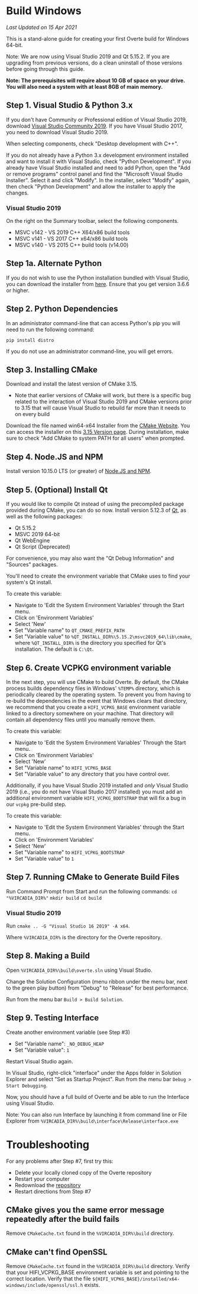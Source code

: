 # Build Windows

*Last Updated on 15 Apr 2021*

This is a stand-alone guide for creating your first Overte build for Windows 64-bit.

Note: We are now using Visual Studio 2019 and Qt 5.15.2.
If you are upgrading from previous versions, do a clean uninstall of those versions before going through this guide.

**Note: The prerequisites will require about 10 GB of space on your drive. You will also need a system with at least 8GB of main memory.**

## Step 1. Visual Studio & Python 3.x

If you don't have Community or Professional edition of Visual Studio 2019, download [Visual Studio Community 2019](https://visualstudio.microsoft.com/vs/). If you have Visual Studio 2017, you need to download Visual Studio 2019.

When selecting components, check "Desktop development with C++".

If you do not already have a Python 3.x development environment installed and want to install it with Visual Studio, check "Python Development". If you already have Visual Studio installed and need to add Python, open the "Add or remove programs" control panel and find the "Microsoft Visual Studio Installer". Select it and click "Modify". In the installer, select "Modify" again, then check "Python Development" and allow the installer to apply the changes.

### Visual Studio 2019

On the right on the Summary toolbar, select the following components.

* MSVC v142 - VS 2019 C++ X64/x86 build tools
* MSVC v141 - VS 2017 C++ x64/x86 build tools
* MSVC v140 - VS 2015 C++ build tools (v14.00)

## Step 1a. Alternate Python

If you do not wish to use the Python installation bundled with Visual Studio, you can download the installer from [here](https://www.python.org/downloads/). Ensure that you get version 3.6.6 or higher.

## Step 2. Python Dependencies

In an administrator command-line that can access Python's pip you will need to run the following command:

`pip install distro`

If you do not use an administrator command-line, you will get errors.

## Step 3. Installing CMake

Download and install the latest version of CMake 3.15.
 * Note that earlier versions of CMake will work, but there is a specific bug related to the interaction of Visual Studio 2019 and CMake versions prior to 3.15 that will cause Visual Studio to rebuild far more than it needs to on every build

Download the file named win64-x64 Installer from the [CMake Website](https://cmake.org/download/). You can access the installer on this [3.15 Version page](https://cmake.org/files/v3.15/). During installation, make sure to check "Add CMake to system PATH for all users" when prompted.

## Step 4. Node.JS and NPM

Install version 10.15.0 LTS (or greater) of [Node.JS and NPM](<https://nodejs.org/en/download/>).

## Step 5. (Optional) Install Qt

If you would like to compile Qt instead of using the precompiled package provided during CMake, you can do so now. Install version 5.12.3 of [Qt](<https://www.qt.io/download-open-source>), as well as the following packages:
* Qt 5.15.2
* MSVC 2019 64-bit
* Qt WebEngine
* Qt Script (Deprecated)

For convenience, you may also want the "Qt Debug Information" and "Sources" packages.

You'll need to create the environment variable that CMake uses to find your system's Qt install.

To create this variable:
* Navigate to 'Edit the System Environment Variables' through the Start menu.
* Click on 'Environment Variables'
* Select 'New'
* Set "Variable name" to `QT_CMAKE_PREFIX_PATH`
* Set "Variable value" to `%QT_INSTALL_DIR%\5.15.2\msvc2019_64\lib\cmake`, where `%QT_INSTALL_DIR%` is the directory you specified for Qt's installation. The default is `C:\Qt`.

## Step 6. Create VCPKG environment variable
In the next step, you will use CMake to build Overte. By default, the CMake process builds dependency files in Windows' `%TEMP%` directory, which is periodically cleared by the operating system. To prevent you from having to re-build the dependencies in the event that Windows clears that directory, we recommend that you create a `HIFI_VCPKG_BASE` environment variable linked to a directory somewhere on your machine. That directory will contain all dependency files until you manually remove them.

To create this variable:
* Navigate to 'Edit the System Environment Variables' Through the Start menu.
* Click on 'Environment Variables'
* Select 'New'
* Set "Variable name" to `HIFI_VCPKG_BASE`
* Set "Variable value" to any directory that you have control over.

Additionally, if you have Visual Studio 2019 installed and _only_ Visual Studio 2019 (i.e., you do not have Visual Studio 2017 installed) you must add an additional environment variable `HIFI_VCPKG_BOOTSTRAP` that will fix a bug in our `vcpkg` pre-build step.

To create this variable:
* Navigate to 'Edit the System Environment Variables' through the Start menu.
* Click on 'Environment Variables'
* Select 'New'
* Set "Variable name" to `HIFI_VCPKG_BOOTSTRAP`
* Set "Variable value" to `1`

## Step 7. Running CMake to Generate Build Files

Run Command Prompt from Start and run the following commands:
`cd "%VIRCADIA_DIR%"`
`mkdir build`
`cd build`

### Visual Studio 2019
Run `cmake .. -G "Visual Studio 16 2019" -A x64`.

Where `%VIRCADIA_DIR%` is the directory for the Overte repository.

## Step 8. Making a Build

Open `%VIRCADIA_DIR%\build\overte.sln` using Visual Studio.

Change the Solution Configuration (menu ribbon under the menu bar, next to the green play button) from "Debug" to "Release" for best performance.

Run from the menu bar `Build > Build Solution`.

## Step 9. Testing Interface

Create another environment variable (see Step #3)
* Set "Variable name": `_NO_DEBUG_HEAP`
* Set "Variable value": `1`

Restart Visual Studio again.

In Visual Studio, right-click "interface" under the Apps folder in Solution Explorer and select "Set as Startup Project". Run from the menu bar `Debug > Start Debugging`.

Now, you should have a full build of Overte and be able to run the Interface using Visual Studio.

Note: You can also run Interface by launching it from command line or File Explorer from `%VIRCADIA_DIR%\build\interface\Release\interface.exe`

# Troubleshooting

For any problems after Step #7, first try this:
* Delete your locally cloned copy of the Overte repository
* Restart your computer
* Redownload the [repository](https://github.com/overte.org/overte)
* Restart directions from Step #7

## CMake gives you the same error message repeatedly after the build fails

Remove `CMakeCache.txt` found in the `%VIRCADIA_DIR%\build` directory.

## CMake can't find OpenSSL

Remove `CMakeCache.txt` found in the `%VIRCADIA_DIR%\build` directory.  Verify that your HIFI_VCPKG_BASE environment variable is set and pointing to the correct location. Verify that the file `${HIFI_VCPKG_BASE}/installed/x64-windows/include/openssl/ssl.h` exists.
